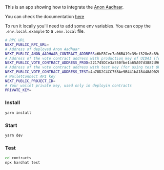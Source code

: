 
This is an app showing how to integrate the [Anon Aadhaar](https://github.com/anon-aadhaar/anon-aadhaar).

You can check the documentation [here](https://documentation.anon-aadhaar.pse.dev/)

To run it locally you'll need to add some env variables. You can copy the `.env.local.example` to a `.env.local` file.

```bash
# RPC URL
NEXT_PUBLIC_RPC_URL=
# Address of deployed Anon Aadhaar 
NEXT_PUBLIC_ANON_AADHAAR_CONTRACT_ADDRESS=6bE8Cec7a06BA19c39ef328e8c8940cEfeF7E281
# Address of the vote contract address with production key of UIDAI (for using with real Aadhaars)
NEXT_PUBLIC_VOTE_CONTRACT_ADDRESS_PROD=221745DCe3a550fbe1a65A07d3882d9065EC4a83
# Address of the vote contract address with test key (for using test QRs)
NEXT_PUBLIC_VOTE_CONTRACT_ADDRESS_TEST=4a78D2C4CC758Ae9B441bA18448A902FFA523BD2
# WalletConnect API key
NEXT_PUBLIC_PROJECT_ID=
# Your wallet private key, used only in deployin contracts
PRIVATE_KEY=
```

### Install

```bash
yarn install
```

### Start

```bash
yarn dev
```

### Test

```bash
cd contracts
npx hardhat test
```
